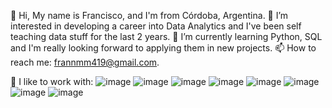 👋 Hi, My name is Francisco, and I'm from Córdoba, Argentina.
👀 I’m interested in developing a career into Data Analytics and I've been self teaching data stuff for the last 2 years.
🌱 I’m currently learning Python, SQL and I'm really looking forward to applying them in new projects.
📫 How to reach me: frannmm419@gmail.com.

🧰 I like to work with: ![image](https://user-images.githubusercontent.com/87032207/152656179-ef7fbd9c-2231-4e02-a633-1996d06fd856.png)
![image](https://user-images.githubusercontent.com/87032207/152656180-938a3653-1c52-4c7c-b7d0-91474318c3f2.png)
![image](https://user-images.githubusercontent.com/87032207/152656191-42f40461-b169-4789-8417-7e9cdce2a42e.png)
![image](https://user-images.githubusercontent.com/87032207/152656193-e818e958-16ad-4f8e-9a72-e28cf05eea9d.png)
![image](https://user-images.githubusercontent.com/87032207/152656195-e70bf583-bd6b-4a09-9ab9-96e428fbd2e6.png)
![image](https://user-images.githubusercontent.com/87032207/152656203-701f0b79-61c3-484b-94a6-0a76eb25e10b.png)
![image](https://user-images.githubusercontent.com/87032207/152656205-67744699-24a6-44b4-8864-9b27798d500d.png)
![image](https://user-images.githubusercontent.com/87032207/152656209-738e6dcc-bb19-4650-99fc-1e0ed77f03df.png)

